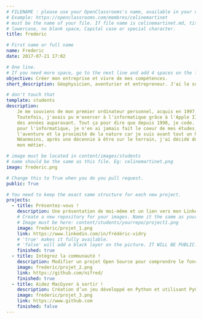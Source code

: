 ```yaml
---
# FILENAME : please use your OpenClassrooms's name, available in your url.
# Example: https://openclassrooms.com/membres/celinemartinet
# must be the name of your file. If file name is celinemartinet.md, title is celinemartinet.
# lowercase, no blank space, Capital case or special character.
title: frederic

# First name or full name
name: Frederic
date: 2017-07-21 17:02

# One line.
# If you need more space, go to the next line and add 4 spaces on the left, as in 'description'.
objective: Créer mon entreprise et vivre de mes compétences.
short_description: Géophysicien, aventurier et entrepreneur. J'ai le souhait de devenir développeur. 

# don't touch that
template: students
description:
    Je me souviens de mon premier ordinateur personnel, acquis en 1997, j'avais 11 ans.
    Toutefois, j'avais pu m'exercer à l'informatique grâce à l'Apple II de ma soeur
    des années auparavant. Tout ça pour dire que depuis 1998, je code. Et malgré ma passion
    pour l'informatique, je n'en ai jamais fait le coeur de mes études, j'ai privilégié
    l'aventure et la proximité de la nature car je suis avant tout un homme de terrain.
    Néanmoins, après une décennie à être sur le terrain, j'ai décidé de faire du numérique
    mon métier. 

# image must be located in content/images/students
# name should be the same as this file. Eg: celinemartinet.png
image: frederic.png

# Change this to True when you do you pull request.
public: True

# You need to keep the exact same structure for each new project.
projects:
  - title: Présentez-vous !
    description: Une présentation de moi-même et un lien vers mon LinkedIn.
    # Create a new repository for your images. Name it the same as your nickname and profile picture.
    # Image must be here: content/students/yourrepo/project1.png
    image: frederic/projet_1.png
    link: https://www.linkedin.com/in/frédéric-vidry
    # 'true' makes it fully available.
    # 'false' will add a black layer on the picture. IT WILL BE PUBLIC!
    finished: true
  - title: Intégrez la communauté !
    description: Modifier un projet Open Source pour comprendre le fonctionnement de Git, de Github et des pull requests. 
    image: frederic/projet_2.png
    link: https://github.com/nifred/
    finished: true
  - title: Aidez MacGyver à sortir !
    description: Création d’un jeu développé en Python et utilisant PyGame.
    image: frederic/projet_3.png
    link: https://www.github.com
    finished: false
---
```

